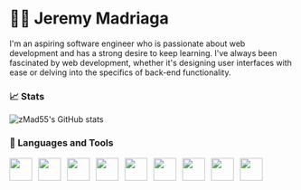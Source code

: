 # 🧑‍💻 Jeremy Madriaga

<!--
**zmad55/zmad55** is a ✨ _special_ ✨ repository because its `README.md` (this file) appears on your GitHub profile.

Here are some ideas to get you started:

- 🔭 I’m currently working on ...
- 🌱 I’m currently learning ...
- 👯 I’m looking to collaborate on ...
- 🤔 I’m looking for help with ...
- 💬 Ask me about ...
- 📫 How to reach me: ...
- 😄 Pronouns: ...
- ⚡ Fun fact: ...
-->

I'm an aspiring software engineer who is passionate about web development and has a strong desire to keep learning. I've always been fascinated by web development, whether it's designing user interfaces with ease or delving into the specifics of back-end functionality.

<!-- Imports -->
<link rel="stylesheet" href="https://cdn.jsdelivr.net/gh/devicons/devicon@v2.15.1/devicon.min.css">

<!-- Start -->
### 📈 Stats
![zMad55's GitHub stats](https://github-readme-stats.vercel.app/api?username=zmad55&show_icons=true&theme=tokyonight&hide_rank=true&include_all_commits=false&text_bold=true&)

### 🔨 Languages and Tools
<div>
  <img align="left" width="40px" style="padding-right: 0.5rem;" src="https://cdn.jsdelivr.net/gh/devicons/devicon/icons/java/java-original.svg" />
  <img align="left" width="40px" style="padding-right: 0.5rem;" src="https://cdn.jsdelivr.net/gh/devicons/devicon/icons/javascript/javascript-plain.svg" />
  <img align="left" width="40px" style="padding-right: 0.5rem;" src="https://cdn.jsdelivr.net/gh/devicons/devicon/icons/python/python-original.svg" />
  <img align="left" width="40px" style="padding-right: 0.5rem;" src="https://cdn.jsdelivr.net/gh/devicons/devicon/icons/php/php-original.svg" />
  <img align="left" width="40px" style="padding-right: 0.5rem;" src="https://cdn.jsdelivr.net/gh/devicons/devicon/icons/html5/html5-original.svg" />
  <img align="left" width="40px" style="padding-right: 0.5rem;" src="https://cdn.jsdelivr.net/gh/devicons/devicon/icons/css3/css3-original.svg" />
  <img align="left" width="40px" style="padding-right: 0.5rem;" src="https://cdn.jsdelivr.net/gh/devicons/devicon/icons/tailwindcss/tailwindcss-plain.svg" />
  <img align="left" width="40px" style="padding-right: 0.5rem;" src="https://cdn.jsdelivr.net/gh/devicons/devicon/icons/selenium/selenium-original.svg" />
  <img align="left" width="40px" style="padding-right: 0.5rem;" src="https://upload.wikimedia.org/wikipedia/en/6/61/HPE_LoadRunner_logo.png" />
  <br>
  <br>
</div>